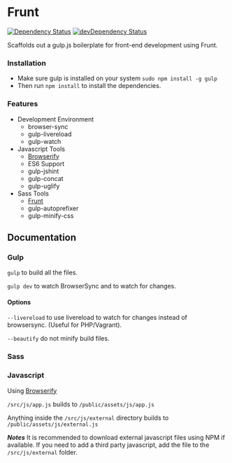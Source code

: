 # Frunt
[![Dependency Status](https://david-dm.org/picdorsey/frunt.svg)](https://david-dm.org/picdorsey/frunt-web-app)  [![devDependency Status](https://david-dm.org/picdorsey/frunt/dev-status.svg)](https://david-dm.org/picdorsey/frunt-web-app#info=devDependencies)

Scaffolds out a gulp.js boilerplate for front-end development using Frunt.

### Installation
* Make sure gulp is installed on your system `sudo npm install -g gulp`
* Then run `npm install` to install the dependencies.

### Features

* Development Environment
   * browser-sync
   * gulp-livereload
   * gulp-watch
* Javascript Tools
    * [Browserify](http://browserify.org/)
    * ES6 Support
    * gulp-jshint
    * gulp-concat
    * gulp-uglify
* Sass Tools
    * [Frunt](http://frunt.io)
    * gulp-autoprefixer
    * gulp-minify-css

## Documentation

### Gulp
`gulp` to build all the files.

`gulp dev` to watch BrowserSync and to watch for changes.

#### Options
`--livereload` to use livereload to watch for changes instead of browsersync. (Useful for PHP/Vagrant).

`--beautify` do not minify build files.

### Sass

### Javascript

Using [Browserify](http://browserify.org/)

`/src/js/app.js` builds to `/public/assets/js/app.js` 

Anything inside the `/src/js/external` directory builds to `/public/assets/js/external.js` 

***Notes***
It is recommended to download external javascript files using NPM if available. If you need to add a third party javascript, add the file to the `/src/js/external` folder.
